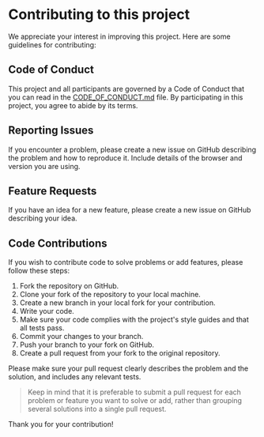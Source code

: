 # Contributing to this project

We appreciate your interest in improving this project. Here are some guidelines for contributing:

## Code of Conduct

This project and all participants are governed by a Code of Conduct that you can read in the [CODE_OF_CONDUCT.md](CODE_OF_CONDUCT.md) file. By participating in this project, you agree to abide by its terms.

## Reporting Issues

If you encounter a problem, please create a new issue on GitHub describing the problem and how to reproduce it. Include details of the browser and version you are using.

## Feature Requests

If you have an idea for a new feature, please create a new issue on GitHub describing your idea.

## Code Contributions

If you wish to contribute code to solve problems or add features, please follow these steps:

1. Fork the repository on GitHub.
2. Clone your fork of the repository to your local machine.
3. Create a new branch in your local fork for your contribution.
4. Write your code.
5. Make sure your code complies with the project's style guides and that all tests pass.
6. Commit your changes to your branch.
7. Push your branch to your fork on GitHub.
8. Create a pull request from your fork to the original repository.

Please make sure your pull request clearly describes the problem and the solution, and includes any relevant tests.

> Keep in mind that it is preferable to submit a pull request for each problem or feature you want to solve or add, rather than grouping several solutions into a single pull request.

Thank you for your contribution!